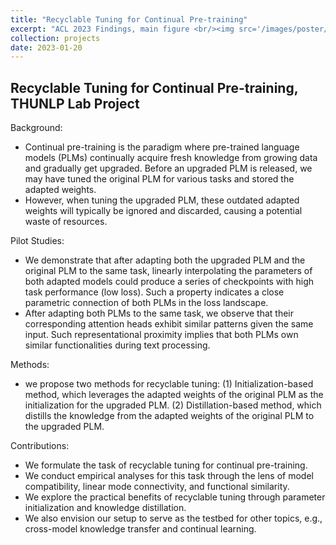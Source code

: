 ```yaml
---
title: "Recyclable Tuning for Continual Pre-training"
excerpt: "ACL 2023 Findings, main figure <br/><img src='/images/poster/recyclable_tuning.png'>"
collection: projects
date: 2023-01-20
---
```


## Recyclable Tuning for Continual Pre-training, THUNLP Lab Project
Background:

* Continual pre-training is the paradigm where pre-trained language models (PLMs) continually acquire fresh knowledge from growing data and gradually get upgraded. Before an upgraded PLM is released, we may have tuned the original PLM for various tasks and stored the adapted weights.
* However, when tuning the upgraded PLM, these outdated adapted weights will typically be ignored and discarded, causing a potential waste of resources.


Pilot Studies:

* We demonstrate that after adapting both the upgraded PLM and the original PLM to the same task, linearly interpolating the parameters of both adapted models could produce a series of checkpoints with high task performance (low loss). Such a property indicates a close parametric connection of both PLMs in the loss landscape.
* After adapting both PLMs to the same task, we observe that their corresponding attention heads exhibit similar patterns given the same input. Such representational proximity implies that both PLMs own similar functionalities during text processing.


Methods:

* we propose two methods for recyclable tuning: (1) Initialization-based method, which leverages the adapted weights of the original PLM as the initialization for the upgraded PLM. (2) Distillation-based method, which distills the knowledge from the adapted weights of the original PLM to the upgraded PLM.


Contributions:

* We formulate the task of recyclable tuning for continual pre-training.
* We conduct empirical analyses for this task through the lens of model compatibility, linear mode connectivity, and functional similarity.
* We explore the practical benefits of recyclable tuning through parameter initialization and knowledge distillation.
* We also envision our setup to serve as the testbed for other topics, e.g., cross-model knowledge transfer and continual learning.